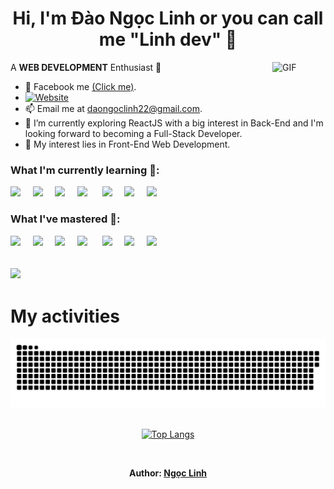 <h1 align="center">   Hi, I'm Đào Ngọc Linh or you can call me "Linh dev" 👋<br/></h1> 
     
<img align="right"  width="85px" alt="GIF" src="https://res.cloudinary.com/assignment22/image/upload/v1656862542/front-end-developers-openings_680x428_f5hyez.gif"  />

A <b>WEB DEVELOPMENT</b> Enthusiast 🚀

- 💬 Facebook me [(Click me)](https://www.facebook.com/ling352).
- [![Website](https://img.shields.io/website?label=Facebook&style=for-the-badge&url=https%3A%2F%2Ffacebook.com/ling352)](https://www.facebook.com/ling352)
- 📫 Email me at [daongoclinh22@gmail.com](mailto:daongoclinh22@gmail.com).
- 🌱 I’m currently exploring ReactJS with a big interest in Back-End and I'm looking forward to becoming a Full-Stack Developer. 
- 🤔 My interest lies in Front-End Web Development.


### What I'm currently learning 📓:

<img src="https://cdn.jsdelivr.net/gh/devicons/devicon/icons/react/react-original.svg" width="35px">&nbsp;&nbsp;&nbsp;&nbsp;
<img src="https://cdn.jsdelivr.net/gh/devicons/devicon/icons/angularjs/angularjs-original.svg" width="35px">&nbsp;&nbsp;&nbsp;&nbsp;
<img src="https://cdn.jsdelivr.net/gh/devicons/devicon/icons/bootstrap/bootstrap-plain.svg" width="35px">&nbsp;&nbsp;&nbsp;&nbsp;
<img src="https://cdn.jsdelivr.net/gh/devicons/devicon/icons/nextjs/nextjs-original.svg" width="35px">&nbsp;&nbsp;&nbsp;&nbsp;&nbsp;
<img src="https://cdn.jsdelivr.net/gh/devicons/devicon/icons/git/git-plain.svg" width="35px">&nbsp;&nbsp;&nbsp;&nbsp;
<img src="https://cdn.jsdelivr.net/gh/devicons/devicon/icons/nodejs/nodejs-original.svg" width="35px">&nbsp;&nbsp;&nbsp;&nbsp;
<img src="https://cdn.jsdelivr.net/gh/devicons/devicon/icons/tailwindcss/tailwindcss-plain.svg" width="35px">&nbsp;&nbsp;&nbsp;&nbsp;

### What I've mastered 📘:

<img src="https://cdn.jsdelivr.net/gh/devicons/devicon/icons/html5/html5-original.svg" width="35px">&nbsp;&nbsp;&nbsp;&nbsp;
<img src="https://cdn.jsdelivr.net/gh/devicons/devicon/icons/css3/css3-original.svg" width="35px">&nbsp;&nbsp;&nbsp;&nbsp;
<img src="https://cdn.jsdelivr.net/gh/devicons/devicon/icons/javascript/javascript-original.svg" width="35px">&nbsp;&nbsp;&nbsp;&nbsp;
<img src="https://cdn.jsdelivr.net/gh/devicons/devicon/icons/figma/figma-original.svg" width="35px">&nbsp;&nbsp;&nbsp;&nbsp;&nbsp;
<img src="https://cdn.jsdelivr.net/gh/devicons/devicon/icons/aftereffects/aftereffects-original.svg" width="35px">&nbsp;&nbsp;&nbsp;&nbsp;
<img src="https://cdn.jsdelivr.net/gh/devicons/devicon/icons/photoshop/photoshop-line.svg" width="35px">&nbsp;&nbsp;&nbsp;&nbsp;
<img src="https://cdn.jsdelivr.net/gh/devicons/devicon/icons/illustrator/illustrator-line.svg" width="35px">&nbsp;&nbsp;&nbsp;&nbsp;

![](https://komarev.com/ghpvc/?username=linhngocdao&label=PROFILE+VIEWS)
------

# My activities

<div align="center">


<div>
  <img src="https://raw.githubusercontent.com/hoangxuanlam2007/hoangxuanlam2007/main/snake.svg" alt="snake"></center>
</div>
</div><br/>

<div align="center">


<div>
 <div align="center">



  [![Top Langs](https://github-readme-stats.vercel.app/api/top-langs/?username=linhngocdao&layout=compact)](https://github.com/linhngocdao)

</div><br/>



**Author: [Ngọc Linh](https://github.com/linhngocdao)**


